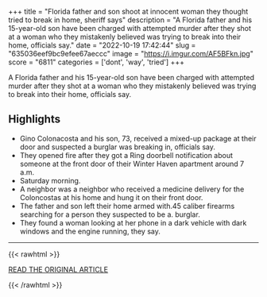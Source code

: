 +++
title = "Florida father and son shoot at innocent woman they thought tried to break in home, sheriff says"
description = "A Florida father and his 15-year-old son have been charged with attempted murder after they shot at a woman who they mistakenly believed was trying to break into their home, officials say."
date = "2022-10-19 17:42:44"
slug = "635036eef9bc9efee67aeccc"
image = "https://i.imgur.com/AF5BFkn.jpg"
score = "6811"
categories = ['dont', 'way', 'tried']
+++

A Florida father and his 15-year-old son have been charged with attempted murder after they shot at a woman who they mistakenly believed was trying to break into their home, officials say.

## Highlights

- Gino Colonacosta and his son, 73, received a mixed-up package at their door and suspected a burglar was breaking in, officials say.
- They opened fire after they got a Ring doorbell notification about someone at the front door of their Winter Haven apartment around 7 a.m.
- Saturday morning.
- A neighbor was a neighbor who received a medicine delivery for the Coloncostas at his home and hung it on their front door.
- The father and son left their home armed with.45 caliber firearms searching for a person they suspected to be a. burglar.
- They found a woman looking at her phone in a dark vehicle with dark windows and the engine running, they say.

---

{{< rawhtml >}}
  <p class="article-category">
    <a target="_blank" href="https://www.nbcnews.com/news/us-news/florida-father-son-shoot-innocent-woman-thought-tried-break-home-sheri-rcna52704">READ THE ORIGINAL ARTICLE</a>
  </p>
{{< /rawhtml >}}
